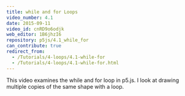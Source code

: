 ```yaml
---
title: while and for Loops
video_number: 4.1
date: 2015-09-11
video_id: cnRD9o6odjk
web_editor: 1B6jhzI6
repository: p5js/4.1_while_for
can_contribute: true
redirect_from:
  - /Tutorials/4-loops/4.1-while-for
  - /Tutorials/4-loops/4.1-while-for.html
---
```


This video examines the while and for loop in p5.js. I look at drawing multiple copies of the same shape with a loop.
